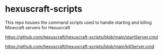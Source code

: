# hexuscraft-scripts

This repo houses the command scripts used to handle starting and killing Minecraft servers for Hexuscraft

https://github.com/hexuscraft/hexuscraft-scripts/blob/main/startServer.cmd

https://github.com/hexuscraft/hexuscraft-scripts/blob/main/killServer.cmd

